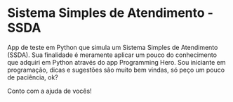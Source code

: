 # Sistema Simples de Atendimento - SSDA

App de teste em Python que simula um Sistema Simples de Atendimento (SSDA).
Sua finalidade é meramente aplicar um pouco do conhecimento que adquiri em Python através do app Programming Hero.
Sou iniciante em programação, dicas e sugestões são muito bem vindas, só peço um pouco de paciência, ok?

Conto com a ajuda de vocês!
